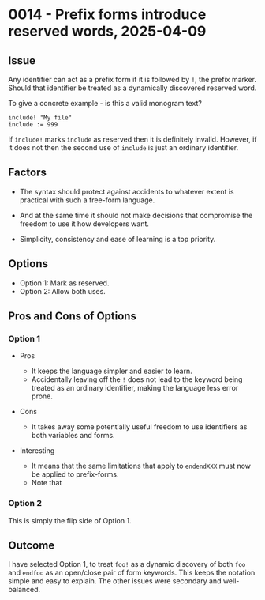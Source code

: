 # 0014 - Prefix forms introduce reserved words, 2025-04-09

## Issue

Any identifier can act as a prefix form if it is followed by `!`, the prefix
marker. Should that identifier be treated as a dynamically discovered 
reserved word.

To give a concrete example - is this a valid monogram text?
```
include! "My file"
include := 999
```

If `include!` marks `include` as reserved then it is definitely invalid.
However, if it does not then the second use of `include` is just an ordinary
identifier.

## Factors

- The syntax should protect against accidents to whatever extent is
  practical with such a free-form language.

- And at the same time it should not make decisions that compromise the
  freedom to use it how developers want.

- Simplicity, consistency and ease of learning is a top priority.


## Options

- Option 1: Mark as reserved.
- Option 2: Allow both uses.

## Pros and Cons of Options

### Option 1

- Pros
    - It keeps the language simpler and easier to learn.
    - Accidentally leaving off the `!` does not lead to the keyword being
      treated as an ordinary identifier, making the language less error prone.

- Cons
    - It takes away some potentially useful freedom to use identifiers as
      both variables and forms.

- Interesting
    - It means that the same limitations that apply to `endendXXX` must now
      be applied to prefix-forms.
    - Note that 

### Option 2

This is simply the flip side of Option 1.


## Outcome

I have selected Option 1, to treat `foo!` as a dynamic discovery of both `foo`
and `endfoo` as an open/close pair of form keywords. This keeps the notation 
simple and easy to explain. The other issues were secondary and well-balanced.
